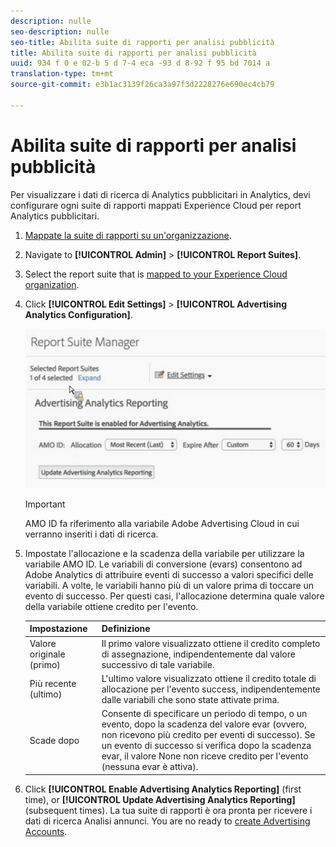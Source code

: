 ```yaml
---
description: nulle
seo-description: nulle
seo-title: Abilita suite di rapporti per analisi pubblicità
title: Abilita suite di rapporti per analisi pubblicità
uuid: 934 f 0 e 02-b 5 d 7-4 eca -93 d 8-92 f 95 bd 7014 a
translation-type: tm+mt
source-git-commit: e3b1ac3139f26ca3a97f3d2228276e690ec4cb79

---
```



# Abilita suite di rapporti per analisi pubblicità

Per visualizzare i dati di ricerca di Analytics pubblicitari in Analytics, devi configurare ogni suite di rapporti mappati Experience Cloud per report Analytics pubblicitari.

1. [Mappate la suite di rapporti su un'organizzazione](https://marketing.adobe.com/resources/help/en_US/mcloud/map-report-suite.html).
1. Navigate to **[!UICONTROL Admin]** &gt; **[!UICONTROL Report Suites]**.

1. Select the report suite that is [mapped to your Experience Cloud organization](https://marketing.adobe.com/resources/help/en_US/mcloud/map-report-suite.html).
1. Click **[!UICONTROL Edit Settings]** &gt; **[!UICONTROL Advertising Analytics Configuration]**.

   ![](assets/aa_reporting.png)

   >[!IMPORTANT]
   >
   >AMO ID fa riferimento alla variabile Adobe Advertising Cloud in cui verranno inseriti i dati di ricerca.

1. Impostate l'allocazione e la scadenza della variabile per utilizzare la variabile AMO ID. Le variabili di conversione (evars) consentono ad Adobe Analytics di attribuire eventi di successo a valori specifici delle variabili. A volte, le variabili hanno più di un valore prima di toccare un evento di successo. Per questi casi, l'allocazione determina quale valore della variabile ottiene credito per l'evento.

   | Impostazione | Definizione |
   |--- |--- |
   | Valore originale (primo) | Il primo valore visualizzato ottiene il credito completo di assegnazione, indipendentemente dal valore successivo di tale variabile. |
   | Più recente (ultimo) | L'ultimo valore visualizzato ottiene il credito totale di allocazione per l'evento success, indipendentemente dalle variabili che sono state attivate prima. |
   | Scade dopo | Consente di specificare un periodo di tempo, o un evento, dopo la scadenza del valore evar (ovvero, non ricevono più credito per eventi di successo). Se un evento di successo si verifica dopo la scadenza evar, il valore None non riceve credito per l'evento (nessuna evar è attiva). |

1. Click **[!UICONTROL Enable Advertising Analytics Reporting]** (first time), or **[!UICONTROL Update Advertising Analytics Reporting]** (subsequent times). La tua suite di rapporti è ora pronta per ricevere i dati di ricerca Analisi annunci. You are no ready to [create Advertising Accounts](../../../integrate/c-advertising-analytics/c-adanalytics-workflow/aa-create-ad-account.md#concept_1958E8C15C334E8B9DC510EC8D5DCA7C).

